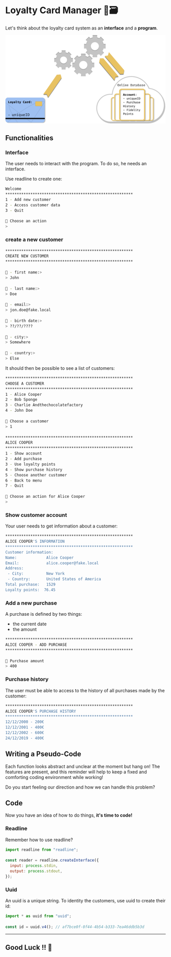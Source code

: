 # Loyalty Card Manager 📇🗃️

Let's think about the loyalty card system as an **interface** and a **program**.

![Loyalty card workflow](./assets/images/Loyalty_Card.png)

## Functionalities

### Interface

The user needs to interact with the program. To do so, he needs an interface.

Use readline to create one:

```sh
Welcome
********************************************************
1 - Add new customer
2 - Access customer data
3 - Quit

🤖 Choose an action
>
```

### create a new customer

```sh
********************************************************
CREATE NEW CUSTOMER
********************************************************

🤖 - first name:>
> John

🤖 - last name:>
> Doe

🤖 - email:>
> jon.doe@fake.local

🤖 - birth date:>
> ??/??/????

🤖 - city:>
> Somewhere

🤖 - country:>
> Else
```

It should then be possible to see a list of customers:

```sh
********************************************************
CHOOSE A CUSTOMER
********************************************************
1 - Alice Cooper
2 - Bob Sponge
3 - Charlie Andthechocolatefactory
4 - John Doe

🤖 Choose a customer
> 1

********************************************************
ALICE COOPER
********************************************************
1 - Show account
2 - Add purchase
3 - Use loyalty points
4 - Show purchase history
5 - Choose another customer
6 - Back to menu
7 - Quit

🤖 Choose an action for Alice Cooper
>
```

### Show customer account

Your user needs to get information about a customer:

```sh
********************************************************
ALICE COOPER'S INFORMATION
********************************************************
Customer information:
Name:             Alice Cooper
Email:            alice.cooper@fake.local
Address:
 - City:          New York
 - Country:       United States of America
Total purchase:   1529
Loyalty points:  76.45
```

### Add a new purchase

A purchase is defined by two things:

- the current date
- the amount

```sh
********************************************************
ALICE COOPER - ADD PURCHASE
********************************************************

🤖 Purchase amount
> 400
```

### Purchase history

The user must be able to access to the history of all purchases made by the customer:

```sh
********************************************************
ALICE COOPER'S PURCHASE HISTORY
********************************************************
12/12/2000 - 200€
12/12/2001 - 400€
12/12/2002 - 600€
24/12/2019 - 400€
```

## Writing a Pseudo-Code

Each function looks abstract and unclear at the moment but hang on! The features are present, and this reminder will help to keep a fixed and comforting coding environment while working!

Do you start feeling our direction and how we can handle this problem?

## Code

Now you have an idea of how to do things, **it's time to code!**

### Readline

Remember how to use readline?

```javascript
import readline from "readline";

const reader = readline.createInterface({
  input: process.stdin,
  output: process.stdout,
});
```

### Uuid

An uuid is a unique string. To identity the customers, use uuid to create their id:

```javascript
import * as uuid from "uuid";

const id = uuid.v4(); // af7bce0f-0f44-4b54-b333-7ea46ddb5b3d
```

---

## Good Luck !! 💪
